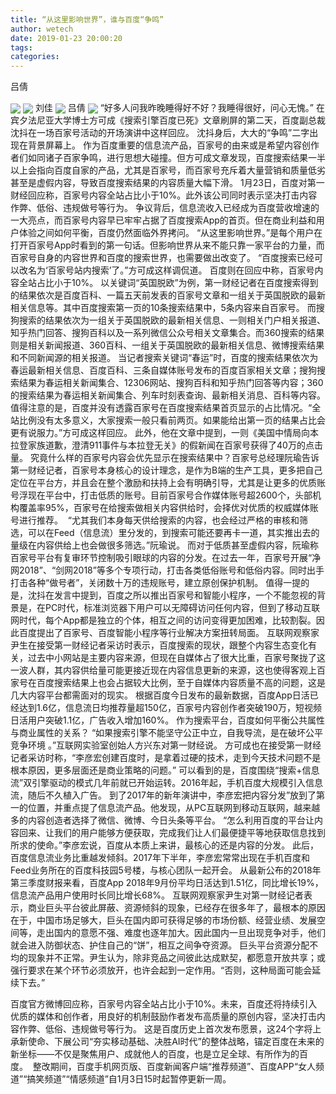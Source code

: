 ```yaml
---
title: “从这里影响世界”，谁与百度“争鸣”
author: wetech
date: 2019-01-23 20:00:20
tags: 
categories: 
---
```

吕倩
<!-- more -->
<img align="center" border="0" src="https://imgcdn.yicai.com/uppics/images/2019/01/5778fe17c218356241e92fd28caed993.jpg" />
<img align="center" border="0" src="https://imgcdn.yicai.com/uppics/images/2019/01/5b803a3b5afa13f0d048f5a897bd604a.jpg" />
刘佳
<img align="center" border="0" src="https://imgcdn.yicai.com/uppics/images/2019/01/a750f4acde7ceb219a7f5860fc8599b8.jpg" />
吕倩
<img align="center" border="0" src="https://imgcdn.yicai.com/uppics/images/2019/01/64c6dcd50f428177c0ce5e41a1f6cdd4.jpg" />
“好多人问我昨晚睡得好不好？我睡得很好，问心无愧。”
在宾夕法尼亚大学博士方可成《搜索引擎百度已死》文章刷屏的第二天，百度副总裁沈抖在一场百家号活动的开场演讲中这样回应。
沈抖身后，大大的“争鸣”二字出现在背景屏幕上。
作为百度重要的信息流产品，百家号的由来或是希望内容创作者们如同诸子百家争鸣，进行思想大碰撞。但方可成文章发现，百度搜索结果一半以上会指向百度自家的产品，尤其是百家号，而百家号充斥着大量营销和质量低劣甚至是虚假内容，导致百度搜索结果的内容质量大幅下滑。
1月23日，百度对第一财经回应称，百家号内容全站占比小于10%。此外该公司同时表示坚决打击内容作弊、低俗、违规做号等行为。
争议背后，信息流收入已经成为百度营收增速的一大亮点，而百家号内容早已牢牢占据了百度搜索App的首页。但在商业利益和用户体验之间如何平衡，百度仍然面临外界拷问。
“从这里影响世界。”是每个用户在打开百家号App时看到的第一句话。但影响世界从来不能只靠一家平台的力量，而百家号自身的内容世界和百度的搜索世界，也需要做出改变了。
“百度搜索已经可以改名为‘百家号站内搜索’了。”方可成这样调侃道。
百度则在回应中称，百家号内容全站占比小于10%。
以关键词“英国脱欧”为例，第一财经记者在百度搜索得到的结果依次是百度百科、一篇五天前发表的百家号文章和一组关于英国脱欧的最新相关信息等。其中百度搜索第一页的10条搜索结果中，5条内容来自百家号。
而搜狗搜索的结果依次为一组关于英国脱欧的最新相关信息、一则相关门户相关报道、知乎热门回答、搜狗百科以及一系列微信公众号相关文章集合。而360搜索的结果则是相关新闻报道、360百科、一组关于英国脱欧的最新相关信息、微博搜索结果和不同新闻源的相关报道。
当记者搜索关键词“春运”时，百度的搜索结果依次为春运最新相关信息、百度百科、三条自媒体账号发布的百度百家相关文章；搜狗搜索结果为春运相关新闻集合、12306网站、搜狗百科和知乎热门回答等内容；360的搜索结果为春运相关新闻集合、列车时刻表查询、最新相关消息、百科等内容。
值得注意的是，百度并没有透露百家号在百度搜索结果首页显示的占比情况。“全站比例没有太多意义，大家搜索一般只看前两页。如果能给出第一页的结果占比会更有说服力。”方可成这样回应。
此外，他在文章中提到，一则《美国中情局向本拉登家族道歉，澄清911事件与本拉登无关》的假新闻在百家号获得了40万的点击量。
究竟什么样的百家号内容会优先显示在搜索结果中？百家号总经理阮瑜告诉第一财经记者，百家号本身核心的设计理念，是作为B端的生产工具，更多把自己定位在平台方，并且会在整个激励和扶持上会有明确引导，尤其是让更多的优质账号浮现在平台中，打击低质的账号。目前百家号合作媒体账号超2600个，头部机构覆盖率95%，百家号在给搜索做相关内容供给时，会择优对优质的权威媒体账号进行推荐。 
“尤其我们本身每天供给搜索的内容，也会经过严格的审核和筛选，可以在Feed（信息流）里分发的，到搜索可能还要再卡一道，其实推出去的量级在内容供给上也会做很多筛选。”阮瑜说。
而对于低质甚至虚假内容，阮瑜称百家号平台有复审环节控制吸引眼球的内容的分发。在过去一年，百家号开展“净网2018”、“剑网2018”等多个专项行动，打击各类低俗账号和低俗内容。同时出手打击各种“做号者”，关闭数十万的违规账号，建立原创保护机制。
值得一提的是，沈抖在发言中提到，百度之所以推出百家号和智能小程序，一个不能忽视的背景是，在PC时代，标准浏览器下用户可以无障碍访问任何内容，但到了移动互联网时代，每个App都是独立的个体，相互之间的访问变得更加困难，比较割裂。因此百度提出了百家号、百度智能小程序等行业解决方案扭转局面。
互联网观察家尹生在接受第一财经记者采访时表示，百度搜索的现状，跟整个内容生态变化有关，过去中小网站是主要内容来源，但现在自媒体占了很大比重，百家号聚拢了这一波人群，其内容供给量可能更接近现在内容信息更新的来源，这也使得客观上百家号在百度搜索结果上也会占据较大比例，至于自媒体内容质量不高的问题，这是几大内容平台都需面对的现实。
根据百度今日发布的最新数据，百度App日活已经达到1.6亿，信息流日均推荐量超150亿，百家号内容创作者突破190万，短视频日活用户突破1.1亿，广告收入增加160%。
作为搜索平台，百度如何平衡公共属性与商业属性的关系？
“如果搜索引擎不能坚守公正中立，自我导流，是在破坏公平竞争环境 。”互联网实验室创始人方兴东对第一财经说。
方可成也在接受第一财经记者采访时称，“李彦宏创建百度时，是拿着过硬的技术，走到今天技术问题不是根本原因，更多层面还是商业策略的问题。”
可以看到的是，百度围绕“搜索+信息流”双引擎驱动的模式几年前就已开始运转。2016年起，手机百度大规模引入信息流，随后不久植入广告。
到了2017年的新年演讲中，李彦宏把内容分发”放到了第一的位置，并重点提了信息流产品。他发现，从PC互联网到移动互联网，越来越多的内容创造者选择了微信、微博、今日头条等平台。
“怎么利用百度的平台让内容回来、让我们的用户能够方便获取，完成我们让人们最便捷平等地获取信息找到所求的使命。”李彦宏说，百度从本质上来讲，最核心的还是内容的分发。
此后，百度信息流业务比重越发倾斜。2017年下半年，李彦宏常常出现在手机百度和Feed业务所在的百度科技园5号楼，与核心团队一起开会。
从最新公布的2018年第三季度财报来看，百度App 2018年9月份平均日活达到1.51亿，同比增长19%，信息流产品用户使用时长同比增长68%。
互联网观察家尹生对第一财经记者表示，商业巨头平台彼此屏蔽、资源倾斜的现象，已经存在很多年了，最根本的原因在于，中国市场足够大，巨头在国内即可获得足够的市场份额、经营业绩、发展空间等，走出国内的意愿不强、难度也逐年加大。因此国内一旦出现竞争对手，他们就会进入防御状态、护住自己的“饼”，相互之间争夺资源。
巨头平台资源分配不均的现象并不正常。尹生认为，除非竞品之间彼此达成默契，都愿意开放共享；或强行要求在某个环节必须放开，也许会起到一定作用。“否则，这种局面可能会延续下去。”
 
 
百度官方微博回应称，百家号内容全站占比小于10%。未来，百度还将持续引入优质的媒体和创作者，用良好的机制鼓励作者发布高质量的原创内容，坚决打击内容作弊、低俗、违规做号等行为。
这是百度历史上首次发布愿景，这24个字将上承新使命、下展公司“夯实移动基础、决胜AI时代”的整体战略，锚定百度在未来的新坐标——不仅是聚焦用户、成就他人的百度，也是立足全球、有所作为的百度。 
整改期间，百度手机网页版、百度新闻客户端“推荐频道”、百度APP“女人频道”“搞笑频道”“情感频道”自1月3日15时起暂停更新一周。
